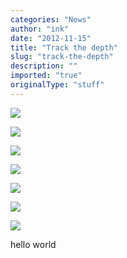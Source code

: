 ```yaml
---
categories: "News"
author: "ink"
date: "2012-11-15"
title: "Track the depth"
slug: "track-the-depth"
description: ""
imported: "true"
originalType: "stuff"
---
```



![](24.jpg) 

![](23.jpg) 

![](25.jpg) 

![](26.jpg) 

![](21.jpg) 

![](22.jpg) 

![](27.jpg) 

hello world